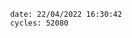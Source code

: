 

                date: 22/04/2022 16:30:42
                cycles: 52080

                         